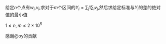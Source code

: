 给定$n$个点有$w_i$,$v_i$,求对于$m$个区间的$Y_i=\sum_j1 \sum_i v_j$,然后求给定标准与$Y_i$的差的绝对值的最小值

$1 \le n,m \le 2 \times 10^5$

感谢@oy的贡献
